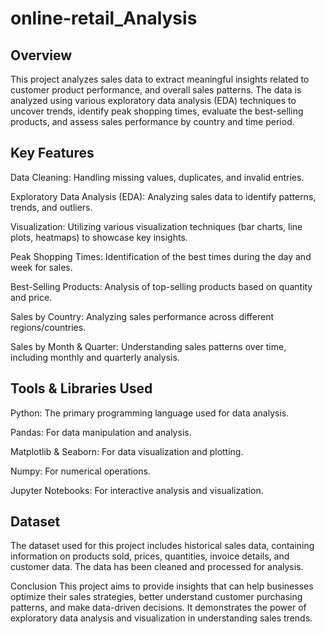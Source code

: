 # online-retail_Analysis
## Overview
This project analyzes sales data to extract meaningful insights related to customer product performance, and overall sales patterns. The data is analyzed using various exploratory data analysis (EDA) techniques to uncover trends, identify peak shopping times, evaluate the best-selling products, and assess sales performance by country and time period.

## Key Features
Data Cleaning: Handling missing values, duplicates, and invalid entries.

Exploratory Data Analysis (EDA): Analyzing sales data to identify patterns, trends, and outliers.

Visualization: Utilizing various visualization techniques (bar charts, line plots, heatmaps) to showcase key insights.

Peak Shopping Times: Identification of the best times during the day and week for sales.

Best-Selling Products: Analysis of top-selling products based on quantity and price.

Sales by Country: Analyzing sales performance across different regions/countries.

Sales by Month & Quarter: Understanding sales patterns over time, including monthly and quarterly analysis.

## Tools & Libraries Used
Python: The primary programming language used for data analysis.

Pandas: For data manipulation and analysis.

Matplotlib & Seaborn: For data visualization and plotting.

Numpy: For numerical operations.

Jupyter Notebooks: For interactive analysis and visualization.


## Dataset
The dataset used for this project includes historical sales data, containing information on products sold, prices, quantities, invoice details, and customer data. The data has been cleaned and processed for analysis.

Conclusion
This project aims to provide insights that can help businesses optimize their sales strategies, better understand customer purchasing patterns, and make data-driven decisions. It demonstrates the power of exploratory data analysis and visualization in understanding sales trends.
